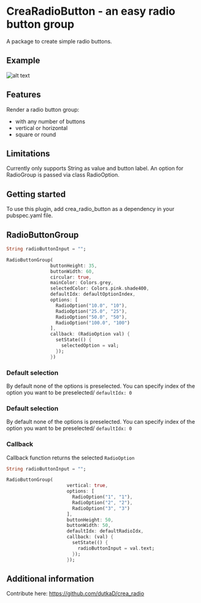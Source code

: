 <!-- 
This README describes the package. If you publish this package to pub.dev,
this README's contents appear on the landing page for your package.

For information about how to write a good package README, see the guide for
[writing package pages](https://dart.dev/guides/libraries/writing-package-pages). 

For general information about developing packages, see the Dart guide for
[creating packages](https://dart.dev/guides/libraries/create-library-packages)
and the Flutter guide for
[developing packages and plugins](https://flutter.dev/developing-packages). 
-->

# CreaRadioButton - an easy radio button group

A package to create simple radio buttons.

## Example
![alt text](https://github.com/dutkaD/crea_radio/blob/main/assets/radio1.png?raw=true)

## Features

Render a radio button group:
* with any number of buttons
* vertical or horizontal
* square or round

## Limitations
Currently only supports String as value and button label. An option for RadioGroup is passed via class RadioOption.

## Getting started
To use this plugin, add crea_radio_button as a dependency in your pubspec.yaml file.

## RadioButtonGroup

```dart 
String radioButtonInput = "";

RadioButtonGroup(
                buttonHeight: 35,
                buttonWidth: 60,
                circular: true,
                mainColor: Colors.grey,
                selectedColor: Colors.pink.shade400,
                defaultIdx: defaultOptionIndex,
                options: [
                  RadioOption("10.0", "10"),
                  RadioOption("25.0", "25"),
                  RadioOption("50.0", "50"),
                  RadioOption("100.0", "100")
                ],
                callback: (RadioOption val) {
                  setState(() {
                    selectedOption = val;
                  });
                })


```

### Default selection
By default none of the options is preselected. You can specify index of the option you want to be preselected/
`defaultIdx: 0`


### Default selection
By default none of the options is preselected. You can specify index of the option you want to be preselected/
`defaultIdx: 0`

### Callback
Callback function returns the selected `RadioOption`


```dart 
String radioButtonInput = "";

RadioButtonGroup(
                      vertical: true,
                      options: [
                        RadioOption("1", "1"),
                        RadioOption("2", "2"),
                        RadioOption("3", "3")
                      ],
                      buttonHeight: 50,
                      buttonWidth: 50,
                      defaultIdx: defaultRadioIdx,
                      callback: (val) {
                        setState(() {
                          radioButtonInput = val.text;
                        });
                      });


```

## Additional information
Contribute here: https://github.com/dutkaD/crea_radio
